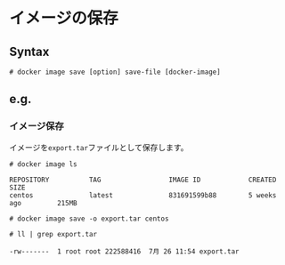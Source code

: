 # イメージの保存
## Syntax
```
# docker image save [option] save-file [docker-image]
```
## e.g.
### イメージ保存
イメージを`export.tar`ファイルとして保存します。
```
# docker image ls
```
```
REPOSITORY          TAG                 IMAGE ID            CREATED             SIZE
centos              latest              831691599b88        5 weeks ago         215MB
```
```
# docker image save -o export.tar centos
```
```
# ll | grep export.tar
```
```
-rw-------  1 root root 222588416  7月 26 11:54 export.tar
```
